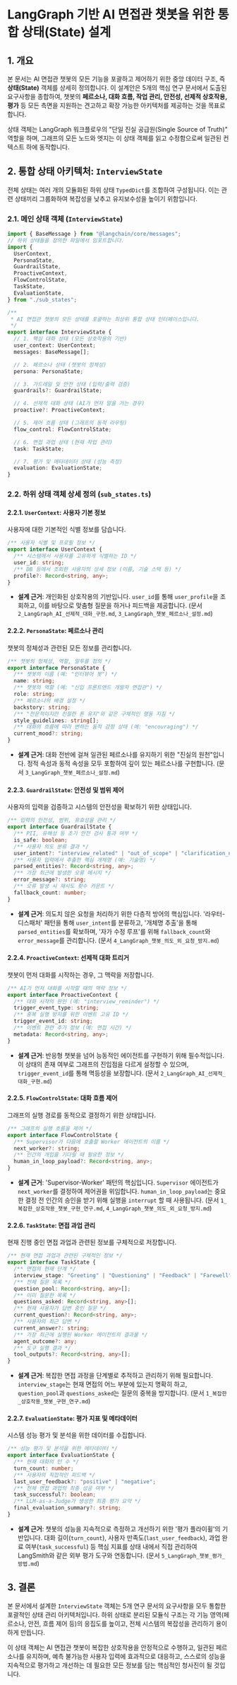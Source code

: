 # LangGraph 기반 AI 면접관 챗봇을 위한 통합 상태(State) 설계

## 1. 개요

본 문서는 AI 면접관 챗봇의 모든 기능을 포괄하고 제어하기 위한 중앙 데이터 구조, 즉 **상태(State)** 객체를 상세히 정의합니다. 이 설계안은 5개의 핵심 연구 문서에서 도출된 요구사항을 종합하여, 챗봇의 **페르소나, 대화 흐름, 작업 관리, 안전성, 선제적 상호작용, 평가** 등 모든 측면을 지원하는 견고하고 확장 가능한 아키텍처를 제공하는 것을 목표로 합니다.

상태 객체는 LangGraph 워크플로우의 "단일 진실 공급원(Single Source of Truth)" 역할을 하며, 그래프의 모든 노드와 엣지는 이 상태 객체를 읽고 수정함으로써 일관된 컨텍스트 하에 동작합니다.

## 2. 통합 상태 아키텍처: `InterviewState`

전체 상태는 여러 개의 모듈화된 하위 상태 `TypedDict`를 조합하여 구성됩니다. 이는 관련 상태끼리 그룹화하여 복잡성을 낮추고 유지보수성을 높이기 위함입니다.

### 2.1. 메인 상태 객체 (`InterviewState`)

```typescript
import { BaseMessage } from "@langchain/core/messages";
// 하위 상태들을 정의한 파일에서 임포트합니다.
import {
  UserContext,
  PersonaState,
  GuardrailState,
  ProactiveContext,
  FlowControlState,
  TaskState,
  EvaluationState,
} from "./sub_states";

/**
 * AI 면접관 챗봇의 모든 상태를 포괄하는 최상위 통합 상태 인터페이스입니다.
 */
export interface InterviewState {
  // 1. 핵심 대화 상태 (모든 상호작용의 기반)
  user_context: UserContext;
  messages: BaseMessage[];

  // 2. 페르소나 상태 (챗봇의 정체성)
  persona: PersonaState;

  // 3. 가드레일 및 안전 상태 (입력/출력 검증)
  guardrails?: GuardrailState;

  // 4. 선제적 대화 상태 (AI가 먼저 말을 거는 경우)
  proactive?: ProactiveContext;

  // 5. 제어 흐름 상태 (그래프의 동적 라우팅)
  flow_control: FlowControlState;

  // 6. 면접 과업 상태 (현재 작업 관리)
  task: TaskState;

  // 7. 평가 및 메타데이터 상태 (성능 측정)
  evaluation: EvaluationState;
}
```

### 2.2. 하위 상태 객체 상세 정의 (`sub_states.ts`)

#### 2.2.1. `UserContext`: 사용자 기본 정보

사용자에 대한 기본적인 식별 정보를 담습니다.

```typescript
/** 사용자 식별 및 프로필 정보 */
export interface UserContext {
  /** 시스템에서 사용자를 고유하게 식별하는 ID */
  user_id: string;
  /** DB 등에서 조회한 사용자의 상세 정보 (이름, 기술 스택 등) */
  profile?: Record<string, any>;
}
```
-   **설계 근거**: 개인화된 상호작용의 기반입니다. `user_id`를 통해 `user_profile`을 조회하고, 이를 바탕으로 맞춤형 질문을 하거나 피드백을 제공합니다. (문서 `2_LangGraph_AI_선제적_대화_구현.md`, `3_LangGraph_챗봇_페르소나_설정.md`)

#### 2.2.2. `PersonaState`: 페르소나 관리

챗봇의 정체성과 관련된 모든 정보를 관리합니다.

```typescript
/** 챗봇의 정체성, 역할, 말투를 정의 */
export interface PersonaState {
  /** 챗봇의 이름 (예: "인터뷰어 봇") */
  name: string;
  /** 챗봇의 역할 (예: "신입 프론트엔드 개발자 면접관") */
  role: string;
  /** 페르소나의 배경 설정 */
  backstory: string;
  /** "전문적이지만 친절한 톤 유지"와 같은 구체적인 행동 지침 */
  style_guidelines: string[];
  /** 대화의 흐름에 따라 변하는 동적 감정 상태 (예: "encouraging") */
  current_mood?: string;
}
```
-   **설계 근거**: 대화 전반에 걸쳐 일관된 페르소나를 유지하기 위한 "진실의 원천"입니다. 정적 속성과 동적 속성을 모두 포함하여 깊이 있는 페르소나를 구현합니다. (문서 `3_LangGraph_챗봇_페르소나_설정.md`)

#### 2.2.3. `GuardrailState`: 안전성 및 범위 제어

사용자의 입력을 검증하고 시스템의 안전성을 확보하기 위한 상태입니다.

```typescript
/** 입력의 안전성, 범위, 유효성을 관리 */
export interface GuardrailState {
  /** PII, 유해성 등 초기 안전 검사 통과 여부 */
  is_safe: boolean;
  /** 사용자 의도 분류 결과 */
  user_intent?: "interview_related" | "out_of_scope" | "clarification_needed";
  /** 사용자 입력에서 추출한 핵심 개체명 (예: 기술명) */
  parsed_entities?: Record<string, any>;
  /** 가장 최근에 발생한 오류 메시지 */
  error_message?: string;
  /** 오류 발생 시 재시도 횟수 카운트 */
  fallback_count: number;
}
```
-   **설계 근거**: 의도치 않은 요청을 처리하기 위한 다층적 방어의 핵심입니다. '라우터-디스패처' 패턴을 통해 `user_intent`를 분류하고, '개체명 추출'을 통해 `parsed_entities`를 확보하며, '자가 수정 루프'를 위해 `fallback_count`와 `error_message`를 관리합니다. (문서 `4_LangGraph_챗봇_의도_외_요청_방지.md`)

#### 2.2.4. `ProactiveContext`: 선제적 대화 트리거

챗봇이 먼저 대화를 시작하는 경우, 그 맥락을 저장합니다.

```typescript
/** AI가 먼저 대화를 시작할 때의 맥락 정보 */
export interface ProactiveContext {
  /** 대화 시작의 원인 (예: "interview_reminder") */
  trigger_event_type: string;
  /** 중복 실행 방지를 위한 이벤트 고유 ID */
  trigger_event_id: string;
  /** 이벤트 관련 추가 정보 (예: 면접 시간) */
  metadata: Record<string, any>;
}
```
-   **설계 근거**: 반응형 챗봇을 넘어 능동적인 에이전트를 구현하기 위해 필수적입니다. 이 상태의 존재 여부로 그래프의 진입점을 다르게 설정할 수 있으며, `trigger_event_id`를 통해 멱등성을 보장합니다. (문서 `2_LangGraph_AI_선제적_대화_구현.md`)

#### 2.2.5. `FlowControlState`: 대화 흐름 제어

그래프의 실행 경로를 동적으로 결정하기 위한 상태입니다.

```typescript
/** 그래프의 실행 흐름을 제어 */
export interface FlowControlState {
  /** Supervisor가 다음에 호출할 Worker 에이전트의 이름 */
  next_worker?: string;
  /** 인간의 개입을 기다릴 때 필요한 정보 */
  human_in_loop_payload?: Record<string, any>;
}
```
-   **설계 근거**: 'Supervisor-Worker' 패턴의 핵심입니다. `Supervisor` 에이전트가 `next_worker`를 결정하여 제어권을 위임합니다. `human_in_loop_payload`는 중요한 결정 전 인간의 승인을 받기 위해 실행을 `interrupt` 할 때 사용됩니다. (문서 `1_복잡한_상호작용_챗봇_구현_연구.md`, `4_LangGraph_챗봇_의도_외_요청_방지.md`)

#### 2.2.6. `TaskState`: 면접 과업 관리

현재 진행 중인 면접 과업과 관련된 정보를 구체적으로 저장합니다.

```typescript
/** 현재 면접 과업과 관련된 구체적인 정보 */
export interface TaskState {
  /** 면접의 현재 단계 */
  interview_stage: "Greeting" | "Questioning" | "Feedback" | "Farewell" | "Finished";
  /** 전체 질문 목록 */
  question_pool: Record<string, any>[];
  /** 이미 질문한 목록 */
  questions_asked: Record<string, any>[];
  /** 현재 사용자가 답변 중인 질문 */
  current_question?: Record<string, any>;
  /** 사용자의 최근 답변 */
  current_answer?: string;
  /** 가장 최근에 실행된 Worker 에이전트의 결과물 */
  agent_outcome?: any;
  /** 도구 실행 결과 */
  tool_outputs?: Record<string, any>[];
}
```
-   **설계 근거**: 복잡한 면접 과정을 단계별로 추적하고 관리하기 위해 필요합니다. `interview_stage`는 현재 면접의 어느 부분에 있는지 명확히 하고, `question_pool`과 `questions_asked`는 질문의 중복을 방지합니다. (문서 `1_복잡한_상호작용_챗봇_구현_연구.md`)

#### 2.2.7. `EvaluationState`: 평가 지표 및 메타데이터

시스템 성능 평가 및 분석을 위한 데이터를 수집합니다.

```typescript
/** 성능 평가 및 분석을 위한 메타데이터 */
export interface EvaluationState {
  /** 현재 대화의 턴 수 */
  turn_count: number;
  /** 사용자의 직접적인 피드백 */
  last_user_feedback?: "positive" | "negative";
  /** 전체 면접 과업의 최종 성공 여부 */
  task_successful?: boolean;
  /** LLM-as-a-Judge가 생성한 최종 평가 요약 */
  final_evaluation_summary?: string;
}
```
-   **설계 근거**: 챗봇의 성능을 지속적으로 측정하고 개선하기 위한 '평가 플라이휠'의 기반입니다. 대화 길이(`turn_count`), 사용자 만족도(`last_user_feedback`), 과업 완료 여부(`task_successful`) 등 핵심 지표를 상태 내에서 직접 관리하여 LangSmith와 같은 외부 평가 도구와 연동합니다. (문서 `5_LangGraph_챗봇_평가_방법.md`)

## 3. 결론

본 문서에서 설계한 `InterviewState` 객체는 5개 연구 문서의 요구사항을 모두 통합한 포괄적인 상태 관리 아키텍처입니다. 하위 상태로 분리된 모듈식 구조는 각 기능 영역(페르소나, 안전, 흐름 제어 등)의 응집도를 높이고, 전체 시스템의 복잡성을 관리하기 용이하게 만듭니다.

이 상태 객체는 AI 면접관 챗봇이 복잡한 상호작용을 안정적으로 수행하고, 일관된 페르소나를 유지하며, 예측 불가능한 사용자 입력에 효과적으로 대응하고, 스스로의 성능을 지속적으로 평가하고 개선하는 데 필요한 모든 정보를 담는 핵심적인 청사진이 될 것입니다.

